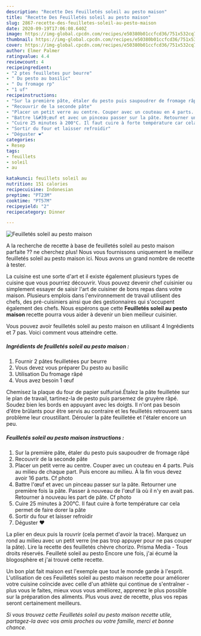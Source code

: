 ```yaml
---
description: "Recette Des Feuilletés soleil au pesto maison"
title: "Recette Des Feuilletés soleil au pesto maison"
slug: 2867-recette-des-feuilletes-soleil-au-pesto-maison
date: 2020-09-19T17:06:08.640Z
image: https://img-global.cpcdn.com/recipes/e50380b01ccfcd36/751x532cq70/feuilletes-soleil-au-pesto-maison-photo-principale-de-la-recette.jpg
thumbnail: https://img-global.cpcdn.com/recipes/e50380b01ccfcd36/751x532cq70/feuilletes-soleil-au-pesto-maison-photo-principale-de-la-recette.jpg
cover: https://img-global.cpcdn.com/recipes/e50380b01ccfcd36/751x532cq70/feuilletes-soleil-au-pesto-maison-photo-principale-de-la-recette.jpg
author: Elmer Palmer
ratingvalue: 4.4
reviewcount: 4
recipeingredient:
- "2 ptes feuilletes pur beurre"
- " Du pesto au basilic"
- " Du fromage rp"
- "1 uf"
recipeinstructions:
- "Sur la première pâte, étaler du pesto puis saupoudrer de fromage râpé"
- "Recouvrir de la seconde pâte"
- "Placer un petit verre au centre. Couper avec un couteau en 4 parts. Puis au milieu de chaque part. Puis encore au milieu. À la fin vous devez avoir 16 parts. Cf photo"
- "Battre l&#39;œuf et avec un pinceau passer sur la pâte. Retourner une première fois la pâte. Passer à nouveau de l&#39;œuf là où il n&#39;y en avait pas. Retourner à nouveau les part de pâte. Cf photo"
- "Cuire 25 minutes à 200°C. Il faut cuire à forte température car cela permet de faire dorer la pâte"
- "Sortir du four et laisser refroidir"
- "Déguster ❤️"
categories:
- Resep
tags:
- feuillets
- soleil
- au

katakunci: feuillets soleil au 
nutrition: 151 calories
recipecuisine: Indonesian
preptime: "PT23M"
cooktime: "PT57M"
recipeyield: "2"
recipecategory: Dinner

---
```



![Feuilletés soleil au pesto maison](https://img-global.cpcdn.com/recipes/e50380b01ccfcd36/751x532cq70/feuilletes-soleil-au-pesto-maison-photo-principale-de-la-recette.jpg)

A la recherche de recette à base de feuilletés soleil au pesto maison parfaite ?? ne cherchez plus! Nous vous fournissons uniquement le meilleur feuilletés soleil au pesto maison ici. Nous avons un grand nombre de recette à tester.

La cuisine est une sorte d'art et il existe également plusieurs types de cuisine que vous pourriez découvrir. Vous pouvez devenir chef cuisinier ou simplement essayer de saisir l'art de cuisiner de bons repas dans votre maison. Plusieurs emplois dans l'environnement de travail utilisent des chefs, des pré-cuisiniers ainsi que des gestionnaires qui s'occupent également des chefs. Nous espérons que cette <strong> Feuilletés soleil au pesto maison </strong> recette pourra vous aider à devenir un bien meilleur cuisinier.

<!--inarticleads1-->

Vous pouvez avoir feuilletés soleil au pesto maison en utilisant 4 Ingrédients et 7 pas. Voici comment vous atteindre cette.

##### Ingrédients de feuilletés soleil au pesto maison :

1. Fournir 2 pâtes feuilletées pur beurre
1. Vous devez vous préparer  Du pesto au basilic
1. Utilisation  Du fromage râpé
1. Vous avez besoin 1 œuf


Chemisez la plaque du four de papier sulfurisé.Étalez la pâte feuilletée sur le plan de travail, tartinez-la de pesto puis parsemez de gruyère râpé. Soudez bien les bords en appuyant avec les doigts. Il n&#39;ont pas besoin d&#39;être brûlants pour être servis au contraire et les feuilletés retrouvent sans problème leur croustillant. Dérouler la pâte feuilletée et l&#39;étaler encore un peu. 

<!--inarticleads2-->

##### Feuilletés soleil au pesto maison instructions :

1. Sur la première pâte, étaler du pesto puis saupoudrer de fromage râpé
1. Recouvrir de la seconde pâte
1. Placer un petit verre au centre. Couper avec un couteau en 4 parts. Puis au milieu de chaque part. Puis encore au milieu. À la fin vous devez avoir 16 parts. Cf photo
1. Battre l&#39;œuf et avec un pinceau passer sur la pâte. Retourner une première fois la pâte. Passer à nouveau de l&#39;œuf là où il n&#39;y en avait pas. Retourner à nouveau les part de pâte. Cf photo
1. Cuire 25 minutes à 200°C. Il faut cuire à forte température car cela permet de faire dorer la pâte
1. Sortir du four et laisser refroidir
1. Déguster ❤️


La plier en deux puis la rouvrir (cela permet d&#39;avoir la trace). Marquez un rond au milieu avec un petit verre (ne pas trop appuyer pour ne pas couper la pâte). Lire la recette des feuilletés chèvre chorizo. Prisma Media - Tous droits réservés. Feuilleté soleil au pesto Encore une fois, j&#39;ai écumé la blogosphère et j&#39;ai trouvé cette recette. 

<!--inarticleads1-->

<p>
Un bon plat fait maison est l'exemple que tout le monde garde à l'esprit. L'utilisation de ces Feuilletés soleil au pesto maison recette pour améliorer votre cuisine coïncide avec celle d'un athlète qui continue de s'entraîner - plus vous le faites, mieux vous vous améliorez, apprenez le plus possible sur la préparation des aliments. Plus vous avez de recette, plus vos repas seront certainement meilleurs.
</p>

<p>
<i>Si vous trouvez cette Feuilletés soleil au pesto maison recette utile, partagez-la avec vos amis proches ou votre famille, merci et bonne chance.</i>
</p>
